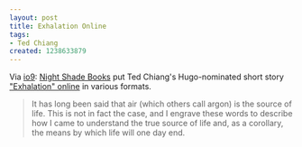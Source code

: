```yaml
---
layout: post
title: Exhalation Online
tags:
- Ted Chiang
created: 1238633879
---
```

Via [io9](http://io9.com/5182800/pry-open-your-own-head-with-ted-chiangs-exhalation):  [Night Shade Books](http://www.nightshadebooks.com/2009/03/24/ted-chiangs-exhalation-now-available-for-download/) put Ted Chiang's Hugo-nominated short story ["Exhalation" online](http://www.nightshadebooks.com/downloads) in various formats.

> It has long been said that air (which others call argon) is the source of life. This is not in fact the case, and I engrave these words to describe how I came to understand the true source of life and, as a corollary, the means by which life will one day end. 

